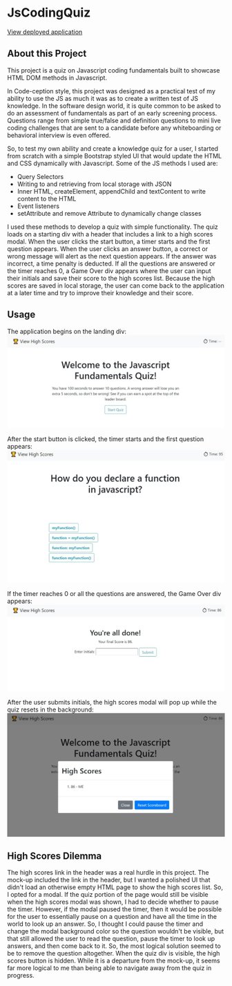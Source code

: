 # JsCodingQuiz
[View deployed application](https://rsowald.github.io/JsCodingQuiz)

## About this Project
This project is a quiz on Javascript coding fundamentals built to showcase HTML DOM methods in Javascript.

In Code-ception style, this project was designed  as a practical test of my ability to use the JS as much it was as to create a written test of JS knowledge. In the software design world, it is quite common to be asked to do an assessment of fundamentals as part of an early screening process. Questions range from simple true/false and definition questions to mini live coding challenges that are sent to a candidate before any whiteboarding or behavioral interview is even offered.

So, to test my own ability and create a knowledge quiz for a user, I started from scratch with a simple Bootstrap styled UI that would update the HTML and CSS dynamically with Javascript. Some of the JS methods I used are:
- Query Selectors
- Writing to and retrieving from local storage with JSON
- Inner HTML, createElement, appendChild and textContent to write content to the HTML
- Event listeners
- setAttribute and remove Attribute to dynamically change classes

I used these methods to develop a quiz with simple functionality. The quiz loads on a starting div with a header that includes a link to a high scores modal. When the user clicks the start button, a timer starts and the first question appears. When the user clicks an answer button, a correct or wrong message will alert as the next question appears. If the answer was incorrect, a time penalty is deducted. If all the questions are answered or the timer reaches 0, a Game Over div appears where the user can input their initials and save their score to the high scores list. Because the high scores are saved in local storage, the user can come back to the application at a later time and try to improve their knowledge and their score.

## Usage
The application begins on the landing div:
![Landing Div](assets/screenshots/landing_div.jpg)

After the start button is clicked, the timer starts and the first question appears:
![Quiz Div](assets/screenshots/quiz_div.jpg)

If the timer reaches 0 or all the questions are answered, the Game Over div appears:
![End of Game Div](assets/screenshots/end_div.jpg)

After the user submits initials, the high scores modal will pop up while the quiz resets in the background:
![High Scores Modal](assets/screenshots/highscores_modal.jpg)

## High Scores Dilemma
The high scores link in the header was a real hurdle in this project. The mock-up included the link in the header, but I wanted a polished UI that didn't load an otherwise empty HTML page to show the high scores list. So, I opted for a modal. If the quiz portion of the page would still be visible when the high scores modal was shown, I had to decide whether to pause the timer. However, if the modal paused the timer, then it would be possible for the user to essentially pause on a question and have all the time in the world to look up an answer. So, I thought I could pause the timer and change the modal background color so the question wouldn't be visible, but that still allowed the user to read the question, pause the timer to look up answers, and then come back to it. So, the most logical solution seemed to be to remove the question altogether. When the quiz div is visible, the high scores button is hidden. While it is a departure from the mock-up, it seems far more logical to me than being able to navigate away from the quiz in progress.
